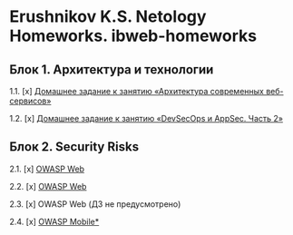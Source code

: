 # Erushnikov K.S. Netology Homeworks. ibweb-homeworks

## Блок 1. Архитектура и технологии
1.1. [x] [Домашнее задание к занятию «Архитектура современных веб-сервисов»](01_arch)

1.2. [x] [Домашнее задание к занятию «DevSecOps и AppSec. Часть 2»](03_devsecops)

## Блок 2. Security Risks

2.1. [x] [OWASP Web](05_owasp)

2.2. [x] [OWASP Web](06_owasp)

2.3. [x] OWASP Web (ДЗ не предусмотрено)

2.4. [x] [OWASP Mobile*](08_owasp_mobile)